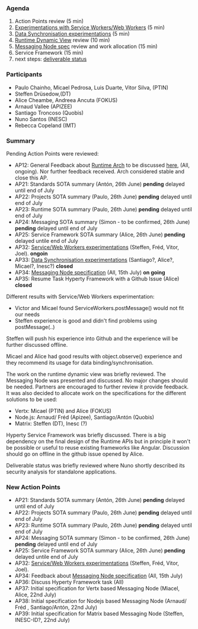 ### Agenda

1. Action Points review (5 min)
1. [Experimentations with Service Workers/Web Workers](../../tests/workers/readme.md) (5 min)
1. [Data Synchronisation experimentations](../../tests/data-synch/readme.md) (5 min)
1. [Runtime Dynamic View](../specs/runtime/readme.md) review (10 min)
1. [Messaging Node spec](../specs/msg-node/readme.md) review and work allocation (15 min)
1. Service Framework (15 min)
1. next steps: [deliverable status](../deliverables/D3.1-Hyperty-Runtime-and-Hyperty-Messaging-Node-Specification.md)



### Participants

* Paulo Chainho, Micael Pedrosa, Luis Duarte, Vitor Silva,  (PTIN)
* Steffen Drüsedow,(DT)
* Alice Cheambe, Andreea Ancuta (FOKUS)
* Arnaud Vallee (APIZEE)
* Santiago Troncoso (Quobis)
* Nuno Santos (INESC)
* Rebecca Copeland (IMT)

### Summary

Pending Action Points were reviewed:

* AP12: General Feedback about [Runtime Arch](../specs/runtime/runtime-architecture.md) to be discussed [here](https://github.com/reTHINK-project/core-framework/issues/41), (All, ongoing). Nor further feedback received. Arch considered stable and close this AP.
* AP21: Standards SOTA summary (Antón, 26th June) **pending** delayed until end of July
* AP22: Projects SOTA summary (Paulo, 26th June) **pending** delayed until end of July
* AP23: Runtime SOTA summary (Paulo, 26th June) **pending** delayed until end of July
* AP24: Messaging SOTA summary (Simon - to be confirmed, 26th June) **pending** delayed until end of July
* AP25: Service Framework SOTA summary (Alice, 26th June) **pending** delayed untile end of July
* AP32: [Service/Web Workers experimentations](../../tests/workers/readme.md) (Steffen, Fréd, Vitor, Joel). **ongoin**
* AP33: [Data Synchronisation experimentations](../../tests/data-synch/readme.md) (Santiago?, Alice?, Micael?, Inesc?) **closed**
* AP34: [Messaging Node specification](../specs/msg-node/readme.md) (All, 15th July) **on going**
* AP35: Resume Task Hyperty Framework with a Github Issue (Alice) **closed**

Different results with Service/Web Workers experimentation:
* Victor and Micael found ServiceWorkers.postMessage() would not fit our needs
* Steffen experience is good and didn't find problems using postMessage(..)

Steffen will push his experience into Github and the experience will be further discussed offline.

Micael and Alice had good results with object.observe() experience and they recommend its usage for data binding/synchronisation.

The work on the runtime dynamic view was briefly reviewed. 
The Messaging Node was presented and discussed. No major changes should be needed. Partners are encouraged to further review it provide feedback. It was also decided to allocate work on the specifications for the different solutions to be used:

* Vertx: Micael (PTIN) and Alice (FOKUS)
* Node.js: Arnaud/ Fréd (Apizee), Santiago/Antón (Quobis)
* Matrix: Steffen (DT), Inesc (?)

Hyperty Service Framework was briefly discussed. There is a big dependency on the final design of the Runtime APIs but in principle it won't be possible or useful to reuse existing frameworks like Angular. Discussion should go on offline in the github issue opened by Alice.

Deliverable status was briefly reviewed where Nuno shortly described its security analysis for standalone applications.

### New Action Points

* AP21: Standards SOTA summary (Antón, 26th June) **pending** delayed until end of July
* AP22: Projects SOTA summary (Paulo, 26th June) **pending** delayed until end of July
* AP23: Runtime SOTA summary (Paulo, 26th June) **pending** delayed until end of July
* AP24: Messaging SOTA summary (Simon - to be confirmed, 26th June) **pending** delayed until end of July
* AP25: Service Framework SOTA summary (Alice, 26th June) **pending** delayed untile end of July
* AP32: [Service/Web Workers experimentations](../../tests/workers/readme.md) (Steffen, Fréd, Vitor, Joel).
* AP34: Feedback about [Messaging Node specification](../specs/msg-node/readme.md) (All, 15th July) 
* AP36: Discuss Hyperty Framework task (All) 
* AP37: Initial specification for Vertx based Messaging Node (Miacel, Alice, 22nd July)
* AP38: Initial specification for Nodejs based Messaging Node (Arnaud/ Fréd , Santiago/Antón, 22nd July)
* AP39: Initial specification for Matrix based Messaging Node (Steffen, INESC-ID?, 22nd July)
